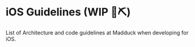 # iOS Guidelines (WIP 🔧️⛏)
List of Architecture and code guidelines at Madduck when developing for iOS.